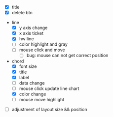 - [x] title
- [x] delete btn 
- line
  - [x] y axis change
  - [x] x axis ticket
  - [x] hw line
  - [ ] color highlight and gray
  - [ ] mouse click and move
    - [ ] bug: mouse can not get correct position
- chord
  - [X] font size
  - [X] title
  - [X] label
  - [ ] data change
  - [ ] mouse click update line chart
  - [x] color change
  - [ ] mouse move highlight
- [ ] adjustment of layout size && position
